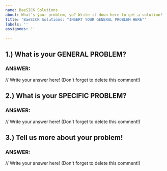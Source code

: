 ```yaml
---
name: BaeSICK Solutions
about: What's ýour problem, yo? Write it down here to get a solution!
title: 'BaeSICK Solutions: "INSERT YOUR GENERAL PROBLEM HERE"'
labels: ''
assignees: ''

---
```


## 1.) What is your GENERAL PROBLEM?

### ANSWER:

// Write your answer here! (Don't forget to delete this comment!)

## 2.) What is your SPECIFIC PROBLEM?

### ANSWER:

// Write your answer here! (Don't forget to delete this comment!)

## 3.) Tell us more about your problem!

### ANSWER:

// Write your answer here! (Don't forget to delete this comment!)
